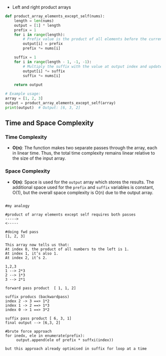 
- Left and right product arrays

```python
def product_array_elements_except_self(nums):
    length = len(nums)
    output = [1] * length
    prefix = 1 
    for i in range(length):  
        # Prefix value is the product of all elements before the current index
        output[i] = prefix  
        prefix *= nums[i]  

    suffix = 1
    for i in range(length - 1, -1, -1):  
        # Multiply the suffix with the value at output index and update the suffix for the next iteration
        output[i] *= suffix 
        suffix *= nums[i]  
    
    return output 

# Example usage:
array = [1, 2, 3]
output = product_array_elements_except_self(array) 
print(output)  # Output: [6, 3, 2] 
```
## Time and Space Complexity

### Time Complexity

- **O(n)**: The function makes two separate passes through the array, each in linear time. Thus, the total time complexity remains linear relative to the size of the input array.

### Space Complexity

- **O(n)**: Space is used for the `output` array which stores the results. The additional space used for the `prefix` and `suffix` variables is constant, O(1), but the overall space complexity is O(n) due to the output array.


```plaintext

#my analogy 

#product of array elements except self requires both passes 
----->
<-----

#doing fwd pass
[1, 2, 3]

This array now tells us that:
At index 0, the product of all numbers to the left is 1.
At index 1, it’s also 1.
At index 2, it’s 2.

1,2,3
1 --> 2*3
2 --> 1*3
3 --> 2*1

forward pass product  [ 1, 1, 2]

suffix producs (backwardpass)
index 2 -> 3 ==> 1*2
index 1 -> 2 ==> 1*3
index 0 -> 1 ==> 3*2

suffix pass product [ 6, 3, 1]
final output --> [6,3, 2]

#brute force approach 
for inedx, ele in enumerate(prefix):
     output.append(ele of prefix * suffxi(index))

but this approach already optimised in suffix for loop at a time
    
```

